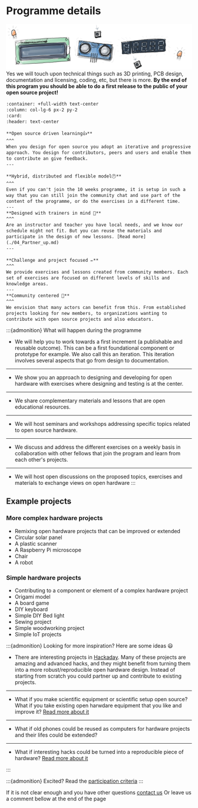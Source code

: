 # Programme details 
![hardware illustration](img/jpg/banner_01.jpg)
Yes we will touch upon technical things such as 3D printing, PCB design, documentation and licensing, coding, etc, but there is more. **By the end of this program you should be able to do a first release to the public of your open source project!**

````{panels}
:container: +full-width text-center
:column: col-lg-6 px-2 py-2
:card:
:header: text-center

**Open source driven learning👍**
^^^
When you design for open source you adopt an iterative and progressive approach. You design for contributors, peers and users and enable them to contribute an give feedback.
---

**Hybrid, distributed and flexible model🕐**
^^^
Even if you can't join the 10 weeks programme, it is setup in such a way that you can still join the community chat and use part of the content of the programme, or do the exercises in a different time.
---
**Designed with trainers in mind 📓**
^^^
Are an instructor and teacher you have local needs, and we know our schedule might not fit. But you can reuse the materials and participate in the design of new lessons. [Read more](./04_Partner_up.md)
---

**Challenge and project focused ✏️**
^^^
We provide exercises and lessons created from community members. Each set of exercises are focused on different levels of skills and knowledge areas.
---
**Community centered 🌈**
^^^
We envision that many actors can benefit from this. From established projects looking for new members, to organizations wanting to contribute with open source projects and also educators.
````

:::{admonition} What will happen during the programme

* We will help you to work towards a first increment (a publishable and reusable outcome). This can be a first foundational component or prototype for example. We also call this an iteration. This iteration involves several aspects that go from design to documentation.
---
* We show you an approach to designing and developing for open hardware with exercises where designing and testing is at the center.
--- 
* We share complementary materials and lessons that are open educational resources.
---
* We will host seminars and workshops addressing specific topics related to open source hardware.
---
* We discuss and address the different exercises on a weekly basis in collaboration with other fellows that join the program and learn from each other's projects.
---
* We will host open discussions on the proposed topics, exercises and materials to exchange views on open hardware
:::

## Example projects
### More complex hardware projects
* Remixing open hardware projects that can be improved or extended
* Circular solar panel
* A plastic scanner
* A Raspberry Pi microscope
* Chair 
* A robot

### Simple hardware projects
* Contributing to a component or element of a complex hardware project
* Origami model
* A board game
* DIY keyboard
* Simple DIY Bed light
* Sewing project
* Simple woodworking project
* Simple IoT projects

:::{admonition} Looking for more inspiration? 
Here are some ideas 😃

- There are interesting projects in [Hackaday](https://hackaday.com/).
Many of these projects are amazing and advanced hacks, and they might benefit from turning them into a more robust/reproducible open hardware design. Instead of starting from scratch you could partner up and contribute to existing projects.

---
- What if you make scientific equipment or scientific setup open source?
What if you take existing open harwdare equipment that you like and improve it?
[Read more about it](https://www.appropedia.org/Open-source_Lab)

---
- What if old phones could be reused as computers for hardware projects and their lifes could be extended?
---
- What if interesting hacks could be turned into a reproducible piece of hardware?
[Read more about it](https://hackaday.com/2017/11/18/ds212-oscilloscope-review-open-source-and-great-for-hacking/)


:::

:::{admonition} Excited?
Read the [participation criteria](03_Participation.md)
:::

If it is not clear enough and you have other questions [contact us](./05_Organizers.md)
Or leave us a comment bellow at the end of the page